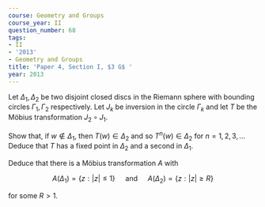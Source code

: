 ```yaml
---
course: Geometry and Groups
course_year: II
question_number: 68
tags:
- II
- '2013'
- Geometry and Groups
title: 'Paper 4, Section I, $3 G$ '
year: 2013
---
```




Let $\Delta_{1}, \Delta_{2}$ be two disjoint closed discs in the Riemann sphere with bounding circles $\Gamma_{1}, \Gamma_{2}$ respectively. Let $J_{k}$ be inversion in the circle $\Gamma_{k}$ and let $T$ be the Möbius transformation $J_{2} \circ J_{1}$.

Show that, if $w \notin \Delta_{1}$, then $T(w) \in \Delta_{2}$ and so $T^{n}(w) \in \Delta_{2}$ for $n=1,2,3, \ldots$ Deduce that $T$ has a fixed point in $\Delta_{2}$ and a second in $\Delta_{1}$.

Deduce that there is a Möbius transformation $A$ with

$$A\left(\Delta_{1}\right)=\{z:|z| \leqslant 1\} \quad \text { and } \quad A\left(\Delta_{2}\right)=\{z:|z| \geqslant R\}$$

for some $R>1$.